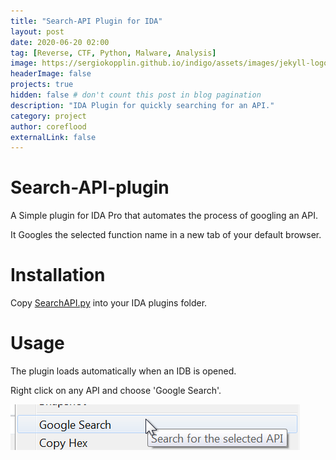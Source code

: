 ```yaml
---
title: "Search-API Plugin for IDA"
layout: post
date: 2020-06-20 02:00
tag: [Reverse, CTF, Python, Malware, Analysis]
image: https://sergiokopplin.github.io/indigo/assets/images/jekyll-logo-light-solid.png
headerImage: false
projects: true
hidden: false # don't count this post in blog pagination
description: "IDA Plugin for quickly searching for an API."
category: project
author: coreflood
externalLink: false
---
```


# Search-API-plugin

A Simple plugin for IDA Pro that automates the process of googling an API.

It Googles the selected function name in a new tab of your default browser.

# Installation
Copy [SearchAPI.py](https://github.com/AlyaGomaa/Search-API-plugin/blob/master/SearchAPI.py) into your IDA plugins folder.

# Usage
The plugin loads automatically when an IDB is opened.

Right click on any API and choose 'Google Search'.

![](https://raw.githubusercontent.com/AlyaGomaa/Search-API-plugin/master/_screenshot.png)
